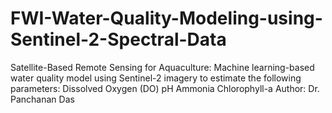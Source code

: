 # FWI-Water-Quality-Modeling-using-Sentinel-2-Spectral-Data
 Satellite-Based Remote Sensing for Aquaculture: Machine learning-based water quality model using Sentinel-2 imagery to estimate the following parameters:  Dissolved Oxygen (DO)  pH  Ammonia  Chlorophyll-a
Author: Dr. Panchanan Das
